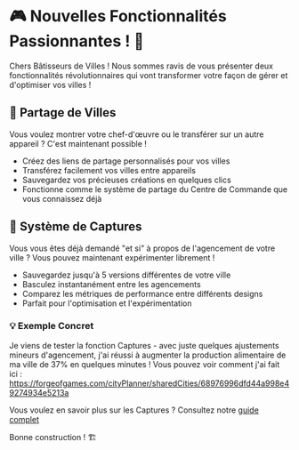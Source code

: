 # 🎮 Nouvelles Fonctionnalités Passionnantes ! 🚀

Chers Bâtisseurs de Villes ! Nous sommes ravis de vous présenter deux fonctionnalités révolutionnaires qui vont transformer votre façon de gérer et d'optimiser vos villes !

## 🔗 Partage de Villes
Vous voulez montrer votre chef-d'œuvre ou le transférer sur un autre appareil ? C'est maintenant possible !
* Créez des liens de partage personnalisés pour vos villes
* Transférez facilement vos villes entre appareils
* Sauvegardez vos précieuses créations en quelques clics
* Fonctionne comme le système de partage du Centre de Commande que vous connaissez déjà

## 📸 Système de Captures
Vous vous êtes déjà demandé "et si" à propos de l'agencement de votre ville ? Vous pouvez maintenant expérimenter librement !
* Sauvegardez jusqu'à 5 versions différentes de votre ville
* Basculez instantanément entre les agencements
* Comparez les métriques de performance entre différents designs
* Parfait pour l'optimisation et l'expérimentation

### 💡 Exemple Concret
Je viens de tester la fonction Captures - avec juste quelques ajustements mineurs d'agencement, j'ai réussi à augmenter la production alimentaire de ma ville de 37% en quelques minutes ! Vous pouvez voir comment j'ai fait ici : https://forgeofgames.com/cityPlanner/sharedCities/68976996dfd44a998e49274934e5213a

Vous voulez en savoir plus sur les Captures ? Consultez notre [guide complet](https://forgeofgames.com/help/city-planner-snapshots)

Bonne construction ! 🏗️